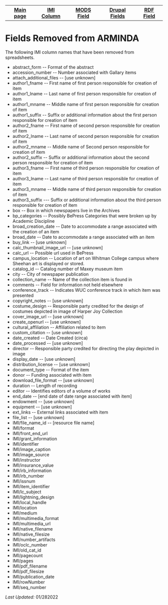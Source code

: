 <!DOCTYPE html>
<html>
<head>

</head>
<body>

<table style="width:100%">
  <tr>
    <th><a href="index.md">Main page</a></th>
	<th><a href="IMI.md">IMI Column</a></th>
    <th><a href="MODS.md">MODS Field</a></th>
	<th><a href="DrupalFields.md">Drupal Fields</a></th>
    <th><a href="RDF.md">RDF Field</a></th>
  </tr>
<table>

 <h1>Fields Removed from ARMINDA</h1> 
 <p>The following IMI column names that have been removed from spreadsheets. </p>
	<ul>
		<li>abstract_form -- Format of the abstract</li>
		<li>accession_number -- Number associated with Gallary items</li>
		<li>attach_additional_files -- [use unknown]</li>
		<li>author1_fname -- First name of first person responsible for creation of item  </li>
		<li>author1_lname -- Last name of first person responsible for creation of item </li>
		<li>author1_mname -- Middle name of first  person responsible for creation of item</li>
		<li>author1_suffix -- Suffix or additional information about the first person responsible for creation of item</li>
		<li>author2_fname -- First name of second person responsible for creation of item </li>
		<li>author2_lname -- Last name of second person responsible for creation of item</li>
		<li>author2_mname -- Middle name of Second  person responsible for creation of item </li>
		<li>author2_suffix -- Suffix or additional information about the second person responsible for creation of item </li>
		<li>author3_fname -- First name of third person responsible for creation of item</li>
		<li>author3_lname -- Last name of third person responsible for creation of item</li>
		<li>author3_mname -- Middle name of third person responsible for creation of item </li>
		<li>author3_suffix --- Suffix or additional information about the third person responsible for creation of item </li>
		<li>box -- Box in which newspapers live in the Archives</li>
		<li>bp_categories -- Possibly BePress Categories that were broken up by Academic Discipline</li>
		<li>broad_creation_date -- Date to accommodate a range associated with the creation of an item</li>
		<li>broad_date -- Date to accommodate a range associated with an item</li>
		<li>buy_link -- [use unknown]</li>
		<li>calc_thumbnail_image_url -- [use unknown]</li>
		<li>calc_url -- Possible url used in BePress</li>
		<li>campus_location -- Location of art on Whitman College campus where Sheehan art is displayed or stored. </li>
		<li>catalog_id -- Catalog number of Maxey museum item</li>
		<li>city -- City of newspaper publication</li>
		<li>collection_name -- Name of the collection item is found in</li>
		<li>comments -- Field for information not held elsewhere</li>
		<li>conference_track -- Indicates WUC conference track in which item was presented</li>
		<li>copyright_notes -- [use unknown]</li>
		<li>costume_design -- Responsible party credited for the design of costumes depicted in image of Harper Joy Collection</li>
		<li>cover_image_url -- [use unknown]</li>
		<li>create_openurl -- [use unknown]</li>
		<li>cultural_affiliation -- Affiliation related to item</li>
		<li>custom_citation -- [use unknown]</li>
		<li>date_created -- Date Created (circa)</li>
		<li>date_processed -- [use unknown]</li>
		<li>director -- Responsible party credited for directing the play depicted in image</li>
		<li>display_date -- [use unknown]</li>
		<li>distribution_license -- [use unknown]</li>
		<li>document_type --  Format of the item</li>
		<li>donor --  Funding associated with item</li>
		<li>download_file_format -- [use unknown]</li>
		<li>duration -- Length of recording</li>
		<li>editor -- Identifies editors of a volume of works</li>
		<li>end_date -- [end date of date range associated with item]</li>
		<li>endowment -- [use unknown]</li>
		<li>equipment -- [use unknown]</li>
		<li>ext_links -- External links associated with item</li>
		<li>file_list -- [use unknown]</li>
		<li>IMI/file_name_id -- [resource file name]</li>
		<li>IMI/format</li>
		<li>IMI/front_end_url</li>
		<li>IMI/grant_information</li>
		<li>IMI/identifier</li>
		<li>IMI/image_caption</li>
		<li>IMI/image_source</li>
		<li>IMI/instructor</li>
		<li>IMI/insurance_value</li>
		<li>IMI/irb_information</li>
		<li>IMI/irb_number</li>
		<li>IMI/issnum</li>
		<li>IMI/item_identifier</li>
		<li>IMI/lc_subject</li>
		<li>IMI/lightning_design</li>
		<li>IMI/local_handle</li>
		<li>IMI/location</li>
		<li>IMI/medium</li>
		<li>IMI/multimedia_format</li>
		<li>IMI/multimedia_url</li>
		<li>IMI/native_filename</li>
		<li>IMI/native_filesize</li>
		<li>IMI/number_artifacts</li>
		<li>IMI/oclc_number</li>
		<li>IMI/old_cat_id</li>
		<li>IMI/pagecount</li>
		<li>IMI/pages</li>
		<li>IMI/pdf_filename</li>
		<li>IMI/pdf_filesize</li>
		<li>IMI/publication_date</li>
		<li>IMI/rowNumber</li>
		<li>IMI/seq_number</li>
	</ul>
</dd> 
	<p><i>Last Updated: </i>01/282022</p>
</dl>
</body>
</html
